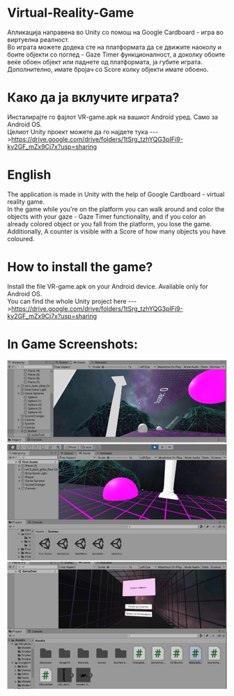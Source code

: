 # Virtual-Reality-Game
Апликација направена во Unity со помош на Google Cardboard - игра во виртуелна реалност. </br>
Во играта можете додека сте на платформата да се движите наоколу и боите објекти со поглед - Gaze Timer функционалност, а доколку обоите веќе обоен објект или паднете од платформата, ја губите играта. Дополнително, имате бројач со Score колку објекти имате обоено. </br>

# Како да ја вклучите играта?
Инсталирајте го фајлот VR-game.apk на вашиот Android уред. Само за Android OS.</br>
Целиот Unity проект можете да го најдете тука --->https://drive.google.com/drive/folders/1tSrg_tzhYQG3pIFi9-ky2GF_mZx9Cj7x?usp=sharing

# English
The application is made in Unity with the help of Google Cardboard - virtual reality game. </br>
In the game while you're on the platform you can walk around and color the objects with your gaze - Gaze Timer functionality, and if you color an already colored object or you fall from the platform, you lose the game. Additionally, A counter is visible with a Score of how many objects you have coloured.</br>

# How to install the game?
Install the file VR-game.apk on your Android device. Available only for Android OS.</br>
You can find the whole Unity project here --->https://drive.google.com/drive/folders/1tSrg_tzhYQG3pIFi9-ky2GF_mZx9Cj7x?usp=sharing

# In Game Screenshots:

![Screenshot](Screenshot1.png)
![Screenshot](Screenshot2.png)
![Screenshot](Screenshot3.png)

